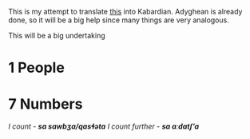 This is my attempt to translate [this](https://www.goethe-verlag.com/book2/EN/ENAD/ENAD002.HTM) into Kabardian. Adyghean is already done, so it will be a big help since many things are very analogous.

This will be a big undertaking

# 1 People

# 7 Numbers
_I count_ - **_sa sawbʒa/qasɬəta_**
_I count further_ - **_sa aːdatʃʼa_**
